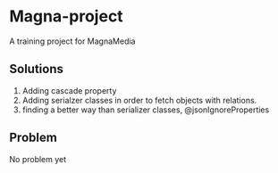 # Magna-project
A training project for MagnaMedia 

## Solutions
1. Adding cascade property
2. Adding serialzer classes in order to fetch objects with relations.
3. finding a better way than serializer classes, @jsonIgnoreProperties

## Problem

No problem yet
